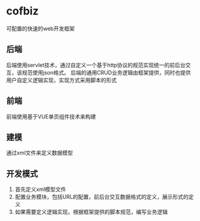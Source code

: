 # cofbiz
可配置的快速的web开发框架
## 后端
后端使用servlet技术，通过自定义一个基于http协议的规范实现统一的前后台交互，该规范使用json格式。
后端的通用CRUD业务逻辑由框架提供，同时也提供用户自定义逻辑实现，实现方式采用脚本的形式
## 前端
前端使用基于VUE单页组件技术来构建
## 建模
通过xml文件来定义数据模型
## 开发模式
1. 首先定义xml模型文件
2. 配置业务模块，包括URL的配置，前后台交互数据格式的定义，展示形式的定义
3. 如果需要定义逻辑实现，根据框架提供的脚本规范，编写业务逻辑
